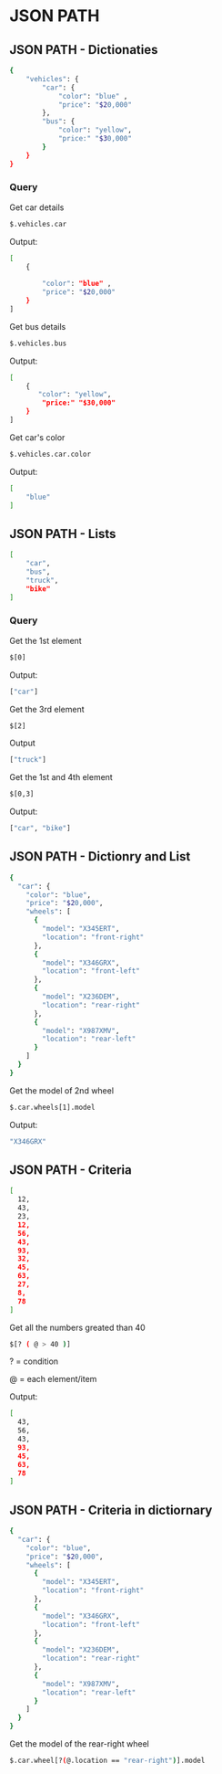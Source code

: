 # JSON PATH

## JSON PATH - Dictionaties
```bash
{
    "vehicles": {
        "car": {
            "color": "blue" ,
            "price": "$20,000"
        },
        "bus": {
            "color": "yellow",
            "price:" "$30,000"
        }
    }
}
```

### Query
Get car details
```bash
$.vehicles.car
```
Output:
```bash
[
    {
        
        "color": "blue" ,
        "price": "$20,000"
    }
]
```

Get bus details
```bash
$.vehicles.bus
```
Output:
```bash
[
    {
       "color": "yellow",
        "price:" "$30,000" 
    }
]
```

Get car's color
```bash
$.vehicles.car.color
```

Output:
```bash
[
    "blue"
]
```

## JSON PATH - Lists
```bash
[
    "car",
    "bus",
    "truck",
    "bike"
]
```

### Query
Get the 1st element
```bash
$[0]
```


Output:
```bash
["car"]
```

Get the 3rd element
```bash
$[2]
```
Output
```bash
["truck"]
```

Get the 1st and 4th element
```bash
$[0,3]
```
Output:
```bash
["car", "bike"]
```


## JSON PATH - Dictionry and List
```bash
{
  "car": {
    "color": "blue",
    "price": "$20,000",
    "wheels": [
      {
        "model": "X345ERT",
        "location": "front-right"
      },
      {
        "model": "X346GRX",
        "location": "front-left"
      },
      {
        "model": "X236DEM",
        "location": "rear-right"
      },
      {
        "model": "X987XMV",
        "location": "rear-left"
      }
    ]
  }
}
```

Get the model of 2nd wheel
```bash
$.car.wheels[1].model
```

Output:
```bash
"X346GRX"
```

## JSON PATH - Criteria
```bash
[
  12,
  43,
  23,
  12,
  56,
  43,
  93,
  32,
  45,
  63,
  27,
  8,
  78
]

```

Get all the numbers greated than 40
```bash
$[? ( @ > 40 )]
```
? = condition

@ = each element/item

Output:
```bash
[
  43,
  56,
  43,
  93,
  45,
  63,
  78
]
```

## JSON PATH - Criteria in dictiornary 
```bash
{
  "car": {
    "color": "blue",
    "price": "$20,000",
    "wheels": [
      {
        "model": "X345ERT",
        "location": "front-right"
      },
      {
        "model": "X346GRX",
        "location": "front-left"
      },
      {
        "model": "X236DEM",
        "location": "rear-right"
      },
      {
        "model": "X987XMV",
        "location": "rear-left"
      }
    ]
  }
}
```

Get the model of the rear-right wheel
```bash
$.car.wheel[?(@.location == "rear-right")].model
```